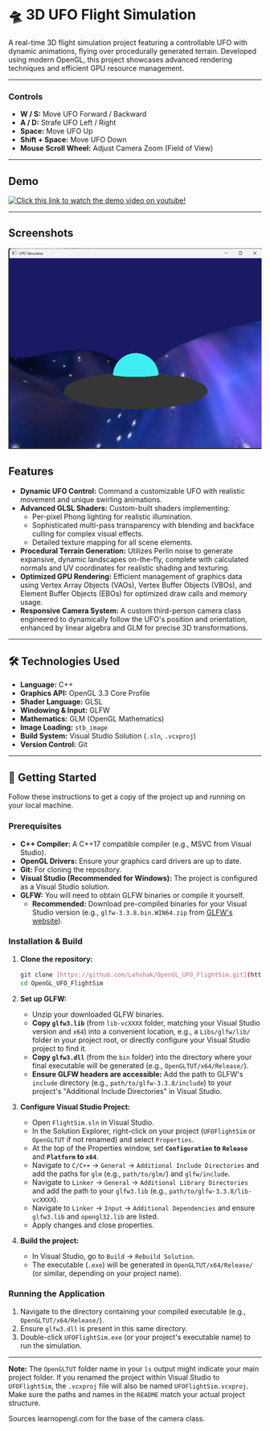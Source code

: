 # 🛸 3D UFO Flight Simulation

A real-time 3D flight simulation project featuring a controllable UFO with dynamic animations, flying over procedurally generated terrain. Developed using modern OpenGL, this project showcases advanced rendering techniques and efficient GPU resource management.

---

### Controls

* **W / S:** Move UFO Forward / Backward
* **A / D:** Strafe UFO Left / Right
* **Space:** Move UFO Up
* **Shift + Space:** Move UFO Down
* **Mouse Scroll Wheel:** Adjust Camera Zoom (Field of View)

---

## Demo
[![Click this link to watch the demo video on youtube!](https://img.youtube.com/vi/-K9wY5l_crM&ab/0.jpg)](https://www.youtube.com/watch?v=-K9wY5l_crM&ab)




---

##  Screenshots

![Close up on the terrain](./ReadmeVids/UFO.png)


## Features

* **Dynamic UFO Control:** Command a customizable UFO with realistic movement and unique swirling animations.
* **Advanced GLSL Shaders:** Custom-built shaders implementing:
    * Per-pixel Phong lighting for realistic illumination.
    * Sophisticated multi-pass transparency with blending and backface culling for complex visual effects.
    * Detailed texture mapping for all scene elements.
* **Procedural Terrain Generation:** Utilizes Perlin noise to generate expansive, dynamic landscapes on-the-fly, complete with calculated normals and UV coordinates for realistic shading and texturing.
* **Optimized GPU Rendering:** Efficient management of graphics data using Vertex Array Objects (VAOs), Vertex Buffer Objects (VBOs), and Element Buffer Objects (EBOs) for optimized draw calls and memory usage.
* **Responsive Camera System:** A custom third-person camera class engineered to dynamically follow the UFO's position and orientation, enhanced by linear algebra and GLM for precise 3D transformations.

---

## 🛠️ Technologies Used

* **Language:** C++
* **Graphics API:** OpenGL 3.3 Core Profile
* **Shader Language:** GLSL
* **Windowing & Input:** GLFW
* **Mathematics:** GLM (OpenGL Mathematics)
* **Image Loading:** `stb_image`
* **Build System:** Visual Studio Solution (`.sln`, `.vcxproj`)
* **Version Control:** Git

---

## 🚀 Getting Started

Follow these instructions to get a copy of the project up and running on your local machine.

### Prerequisites

* **C++ Compiler:** A C++17 compatible compiler (e.g., MSVC from Visual Studio).
* **OpenGL Drivers:** Ensure your graphics card drivers are up to date.
* **Git:** For cloning the repository.
* **Visual Studio (Recommended for Windows):** The project is configured as a Visual Studio solution.
* **GLFW:** You will need to obtain GLFW binaries or compile it yourself.
    * **Recommended:** Download pre-compiled binaries for your Visual Studio version (e.g., `glfw-3.3.8.bin.WIN64.zip` from [GLFW's website](https://www.glfw.org/download.html)).

### Installation & Build

1.  **Clone the repository:**
    ```bash
    git clone [https://github.com/Lehshak/OpenGL_UFO_FlightSim.git](https://github.com/Lehshak/OpenGL_UFO_FlightSim.git)
    cd OpenGL_UFO_FlightSim
    ```

2.  **Set up GLFW:**
    * Unzip your downloaded GLFW binaries.
    * **Copy `glfw3.lib`** (from `lib-vcXXXX` folder, matching your Visual Studio version and `x64`) into a convenient location, e.g., a `Libs/glfw/lib/` folder in your project root, or directly configure your Visual Studio project to find it.
    * **Copy `glfw3.dll`** (from the `bin` folder) into the directory where your final executable will be generated (e.g., `OpenGLTUT/x64/Release/`).
    * **Ensure GLFW headers are accessible:** Add the path to GLFW's `include` directory (e.g., `path/to/glfw-3.3.8/include`) to your project's "Additional Include Directories" in Visual Studio.

3.  **Configure Visual Studio Project:**
    * Open `FlightSim.sln` in Visual Studio.
    * In the Solution Explorer, right-click on your project (`UFOFlightSim` or `OpenGLTUT` if not renamed) and select `Properties`.
    * At the top of the Properties window, set **`Configuration` to `Release`** and **`Platform` to `x64`**.
    * Navigate to `C/C++` -> `General` -> `Additional Include Directories` and add the paths for `glm` (e.g., `path/to/glm/`) and `glfw/include`.
    * Navigate to `Linker` -> `General` -> `Additional Library Directories` and add the path to your `glfw3.lib` (e.g., `path/to/glfw-3.3.8/lib-vcXXXX`).
    * Navigate to `Linker` -> `Input` -> `Additional Dependencies` and ensure `glfw3.lib` and `opengl32.lib` are listed.
    * Apply changes and close properties.

4.  **Build the project:**
    * In Visual Studio, go to `Build` -> `Rebuild Solution`.
    * The executable (`.exe`) will be generated in `OpenGLTUT/x64/Release/` (or similar, depending on your project name).

### Running the Application

1.  Navigate to the directory containing your compiled executable (e.g., `OpenGLTUT/x64/Release/`).
2.  Ensure `glfw3.dll` is present in this same directory.
3.  Double-click `UFOFlightSim.exe` (or your project's executable name) to run the simulation.

---


**Note:** The `OpenGLTUT` folder name in your `ls` output might indicate your main project folder. If you renamed the project within Visual Studio to `UFOFlightSim`, the `.vcxproj` file will also be named `UFOFlightSim.vcxproj`. Make sure the paths and names in the `README` match your actual project structure.

Sources
learnopengl.com for the base of the camera class.
